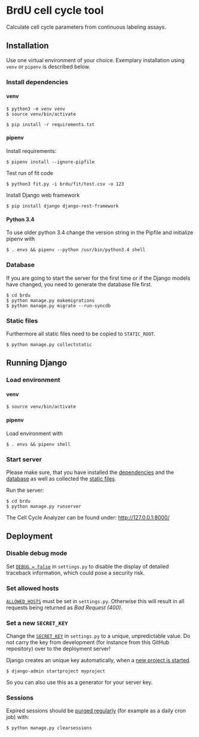 # BrdU cell cycle tool

Calculate cell cycle parameters from continuous labeling assays.

## Installation

Use one virtual environment of your choice. Exemplary installation using ```venv``` or ```pipenv``` is described below.

### Install dependencies

#### venv

	$ python3 -m venv venv
	$ source venv/bin/activate

    $ pip install -r requirements.txt

#### pipenv

Install requirements:

    $ pipenv install --ignore-pipfile

Test run of fit code

    $ python3 fit.py -i brdu/fit/test.csv -o 123

Install Django web framework

    $ pip install django django-rest-framework

#### Python 3.4

To use older python 3.4 change the version string in the Pipfile
and initialize pipenv with

    $ . envs && pipenv --python /usr/bin/python3.4 shell

### Database

If you are going to start the server for the first time or if the Django models have changed, you need to generate the database file first.

    $ cd brdu
    $ python manage.py makemigrations
    $ python manage.py migrate --run-syncdb

### Static files

Furthermore all static files need to be copied to ```STATIC_ROOT```.

    $ python manage.py collectstatic

## Running Django

### Load environment

#### venv

    $ source venv/bin/activate

#### pipenv

Load environment with

    $ . envs && pipenv shell

### Start server

Please make sure, that you have installed the [dependencies](#install-dependencies) and the [database](#database) as well as collected the [static files](#static-files).

Run the server:

    $ cd brdu
    $ python manage.py runserver

The Cell Cycle Analyzer can be found under: http://127.0.0.1:8000/

## Deployment

### Disable debug mode

Set [```DEBUG = False```](https://docs.djangoproject.com/en/2.2/ref/settings/#debug) in ```settings.py``` to disable the display of detailed traceback information, which could pose a security risk.

### Set allowed hosts

[```ALLOWED_HOSTS```](https://docs.djangoproject.com/en/2.2/ref/settings/#std:setting-ALLOWED_HOSTS) must be set in ```settings.py```. Otherwise this will result in all requests being returned as *Bad Request (400)*.

### Set a new ```SECRET_KEY```

Change the [```SECRET_KEY```](https://docs.djangoproject.com/en/2.2/ref/settings/#secret-key) in ```settings.py``` to a unique, unpredictable value. Do not carry the key from development (for instance from this GitHub repository) over to the deployment server!

Django creates an unique key automatically, when a [new project is started](https://docs.djangoproject.com/en/2.2/ref/django-admin/#django-admin-startproject).

    $ django-admin startproject myproject

So you can also use this as a generator for your server key.

### Sessions

Expired sessions should be [purged regularly](https://docs.djangoproject.com/en/2.2/topics/http/sessions/#clearing-the-session-store) (for example as a daily cron job) with:

    $ python manage.py clearsessions
